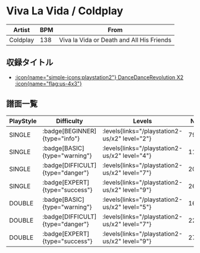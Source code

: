 # Viva La Vida / Coldplay

|Artist|BPM|From|
|------|---|----|
|Coldplay|138|Viva la Vida or Death and All His Friends|

## 収録タイトル

- [:icon{name="simple-icons:playstation2"} DanceDanceRevolution X2 :icon{name="flag:us-4x3"}](/playstation2-us/x2)

## 譜面一覧

|PlayStyle|Difficulty|Levels|Notes|Movie|
|---------|----------|------|-----|-----|
|SINGLE| :badge[BEGINNER]{type="info"}| :levels{links="/playstation2-us/x2" level="2"}|79/0||
|SINGLE| :badge[BASIC]{type="warning"}| :levels{links="/playstation2-us/x2" level="4"}|115/5||
|SINGLE| :badge[DIFFICULT]{type="danger"}| :levels{links="/playstation2-us/x2" level="7"}|203/27||
|SINGLE| :badge[EXPERT]{type="success"}| :levels{links="/playstation2-us/x2" level="9"}|263/15||
|DOUBLE| :badge[BASIC]{type="warning"}| :levels{links="/playstation2-us/x2" level="5"}|164/33||
|DOUBLE| :badge[DIFFICULT]{type="danger"}| :levels{links="/playstation2-us/x2" level="7"}|226/11||
|DOUBLE| :badge[EXPERT]{type="success"}| :levels{links="/playstation2-us/x2" level="9"}|270/19||
